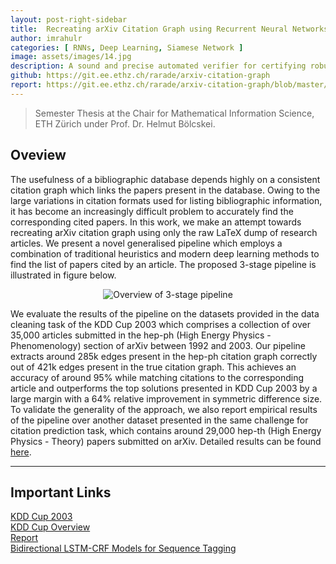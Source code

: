 ```yaml
---
layout: post-right-sidebar
title:  Recreating arXiv Citation Graph using Recurrent Neural Networks
author: imrahulr
categories: [ RNNs, Deep Learning, Siamese Network ]
image: assets/images/14.jpg
description: A sound and precise automated verifier for certifying robustness of neural networks based on Zonotope abstraction. 
github: https://git.ee.ethz.ch/rarade/arxiv-citation-graph
report: https://git.ee.ethz.ch/rarade/arxiv-citation-graph/blob/master/report_arxiv_final.pdf
---
```


> Semester Thesis at the Chair for Mathematical Information Science, ETH Zürich under Prof. Dr. Helmut Bölcskei.

## Oveview

The usefulness of a bibliographic database depends highly on a consistent citation graph which links the papers present in the database. Owing to the large variations in citation formats used for listing bibliographic information, it has become an increasingly difficult problem to accurately find the corresponding cited papers. In this work, we make an attempt towards recreating arXiv citation graph using only the raw LaTeX dump of research articles. We present a novel generalised pipeline which employs a combination of traditional heuristics and modern deep learning methods to find the list of papers cited by an article. The proposed 3-stage pipeline is illustrated in figure below.

<p align="center">
    <img src="{{ site.baseurl }}/assets/images/arxiv-citation/pipeline-1.png" alt="Overview of 3-stage pipeline"/>
</p>

We evaluate the results of the pipeline on the datasets provided in the data cleaning task of the KDD Cup 2003 which comprises a collection of over 35,000 articles submitted in the hep-ph (High Energy Physics - Phenomenology) section of arXiv between 1992 and 2003. Our pipeline extracts around 285k edges present in the hep-ph citation graph correctly out of 421k edges present in the true citation graph. This achieves an accuracy of around 95% while matching citations to the corresponding article and outperforms the top solutions presented in KDD Cup 2003 by a large margin with a 64% relative improvement in symmetric difference size. To validate the generality of the approach, we also report empirical results of the pipeline over another dataset presented in the same challenge for citation prediction task, which contains around 29,000 hep-th (High Energy Physics - Theory) papers submitted on arXiv. Detailed results can be found <a href="https://git.ee.ethz.ch/rarade/arxiv-citation-graph/blob/master/report_arxiv_final.pdf">here</a>.

---

## Important Links

<a href="https://www.cs.cornell.edu/projects/kddcup/">KDD Cup 2003</a><br>
<a href="https://www.cs.cornell.edu/projects/kddcup/download/KDDCup-Overview.pdf">KDD Cup Overview</a><br>
<a href="https://git.ee.ethz.ch/rarade/arxiv-citation-graph/blob/master/report_arxiv_final.pdf">Report</a><br>
<a href="https://arxiv.org/abs/1508.01991">Bidirectional LSTM-CRF Models for Sequence Tagging</a>